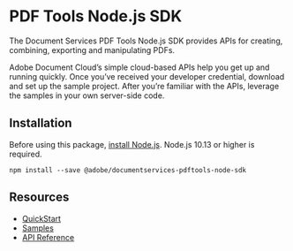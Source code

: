 PDF Tools Node.js SDK
=======================

The Document Services PDF Tools Node.js SDK provides APIs for creating, combining, exporting and manipulating PDFs.

Adobe Document Cloud’s simple cloud-based APIs help you get up and running quickly. Once you’ve received your developer credential, download and set up the sample project. After you’re familiar with the APIs, leverage the samples in your own server-side code.

Installation
------------

Before using this package, [install Node.js](https://nodejs.org/en/download/). Node.js 10.13 or higher is required.

```
npm install --save @adobe/documentservices-pdftools-node-sdk
```

Resources
-------------

- [QuickStart](http://www.adobe.com/go/pdftoolsapi_doc)
- [Samples](https://github.com/adobe/pdftools-node-sdk-samples)
- [API Reference](https://www.adobe.com/go/pdftools_node_sdk_docs)
